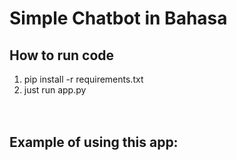 # Simple Chatbot in Bahasa <br>

## How to run code <br>
1. pip install -r requirements.txt <br>
2. just run app.py <br><br><br>

## Example of using this app: <br>
